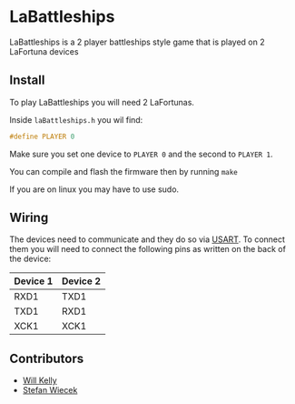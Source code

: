 # LaBattleships

LaBattleships is a 2 player battleships style game that is played on 2 LaFortuna devices

## Install

To play LaBattleships you will need 2 LaFortunas.

Inside `laBattleships.h` you wil find:

```c
#define PLAYER 0
```

Make sure you set one device to `PLAYER 0` and the second to `PLAYER 1`.

You can compile and flash the firmware then by running `make`

If you are on linux you may have to use sudo.

## Wiring

The devices need to communicate and they do so via [USART](https://en.wikipedia.org/wiki/Universal_synchronous_and_asynchronous_receiver-transmitter). To connect them you will need to connect the following pins as written on the back of the device:

| Device 1 | Device 2 |
| -------- | -------- |
| RXD1     | TXD1     |
| TXD1     | RXD1     |
| XCK1     | XCK1     |

## Contributors

- [Will Kelly](https://github.com/wkelly1)
- [Stefan Wiecek](https://github.com/stefanwiecek)

